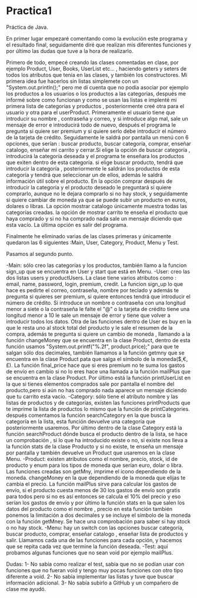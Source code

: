 # Practica1
Práctica de Java.

En primer lugar empezaré comentando como la evolución este programa y el resultado final, seguidamente diré que realizan mis diferentes funciones y por último las dudas que tuve a la hora de realizarlo.

Primero de todo, empecé creando las clases comentadas en clase, por ejemplo Product, User, Books, UserList etc... , haciendo geters y seters de todos los atributos que tenía en las clases,
y también los constructores. Mi primera idea fue hacerlos sin listas simplemete con un "System.out.println();" pero me dí cuenta que no podía asociar por ejemplo los productos a los usuarios
o los productos a las categorias, después me informé sobre como funcionan y como se usan las listas e implenté mi primera lista de categorias y productos , posteriormente creé otra para el usuario
y otra para el userProduct.
Primeramente el usuario tiene que introducir su nombre , contraseña y correo, y si introduce algo mal, sale un mensaje de error e introducirá todo de nuevo, después el programa le pregunta si quiere ser premium y si quiere serlo debe introducir el número de la tarjeta de crédito. 
Seguidamente le saldrá por pantalla un menú con 6 opciones, que serían : buscar producto, buscar categoría, comprar, enseñar catalogo, enseñar mi carrito y cerrar.Si elige la opción de buscar categoría , introducirá la categoría deseada y el programa te enseñara los productos que exiten dentro de esta categoría.
si elige buscar producto, tendrá que introducir la categoría , posteriormente le saldrán los productos de esta categoría y tendrá que seleccionar un de ellos, además le saldrá información útil sobre el producto. En la opción comprar después de introducir la categoría y el producto
deseado le preguntará si quiere comprarlo, aunque no le dejara comprarlo si no hay stock, y seguidamente si quiere cambiar de moneda ya que se puede subir un producto en euros, dolares o libras. La opción mostrar catalogo únicamente muestra todas las categorías creadas. 
la opción de mostrar carrito te enseña el producto que haya comprado y si no ha comprado nada sale un mensaje diciendo que esta vacío. La última opción es salir del programa.

Finalmente he eliminado varias de las clases primeras y únicamente quedaron las 6 siguientes :Main, User, Category, Product, Menu y Test.

Pasamos al segundo punto.

-Main: sólo creo las categorías y los productos, también llamo a la funcion sign_up que se encuentra en User y start que está en Menu.
-User: creo las dos listas users y productUsers. La clase tiene varios atributos como : email, name, password, login, premium, credit.
La funcion sign_up lo que hace es pedirte el correo, contraseña, nombre por teclado y además te pregunta si quieres ser premium, si quiere entonces tendrá que introducir el número de crédito.
Si introduce un nombre o contraseña con una longitud menor a siete o la contraseña le falte el "@" o la tarjeta de crédito tiene una longitud menor a 10 le sale un mensaje de error y tiene que volver a introducir todos los datos.
Otra de las funciones dentro de User es buy en la que le resta uno al stock total del producto y le sale el resumen de la compra, además te pregunta si quiere un cambio de moneda , llamando a la función changeMoney que se encuentra en la clase Product, dentro de esta función usamos 
"System.out.printf("%.2f", product.price);" para que te salgan sólo dos decimales, también llamamos a la función getmny que se encuentra en la clase Product pata que salga el símbolo de la moneda($,€,£).
La función final_price hace que si eres premium no te suma los gastos de envío en cambio si no lo eres hace una llamada a la función mailPlus que se encuentra en la clase Product. 
Por último está la función printUserList en la que si tienes elementos comprados sale por pantalla el nombre del producto,pero si aún no has comprado nada aparece un mensaje diciendo que tu carrito esta vacío.
-Category: sólo tiene el atributo nombre y las listas de productos y de categorías, existen las funciones printProducts que te imprime la lista de productos lo mismo que la función de printCategories.
después comentamos la función searchCategory en la que busca la categoría en la lista, esta función devuelve una categoría que posteriormente usaremos. Por último dentro de la clase Category está la función searchProduct 
dónde busca el producto dentro de la lista, se hace un comprobación , si lo que ha introducido existe o no, si existe nos lleva a la función stats de la clase Producto y si no existe, te enseña un mensaje por pantalla y también devuelve un Product que usaremos en la clase Menu.
-Product: existen atributos como el nombre, precio, stock, id de producto y enum para los tipos de moneda que serían euro, dolar o libra.
Las funciones creadas son getMny, imprime el icono dependiendo de la moneda. changeMoney en la que dependiendo de la moneda que elijas te cambia el precio. La función mailPlus sirve para calcular los gastos de envío, si el producto cuesta menos de 30 los gastos de envío son gratis para todos 
pero si no es así entonces se calcula el 10% del precio y eso serían los gastos de envío y por último la función stats en la que salen los datos del producto como el nombre , precio en esta función también ponemos la limitación a dos decimales y se incluye el símbolo de la moneda con la función 
getMney. Se hace una comprobación para saber si hay stock o no hay stock. 
-Menu: hay un switch con las opciones buscar categoría, buscar producto, comprar, enseñar catalogo , enseñar lista de productos y salir.
Llamamos cada una de las funciones para cada opción, y hacemos que se repita cada vez que termine la función deseada.
-Test: aquí probamos algunas funciones que no sean void por ejemplo mailPlus.

Dudas:
1- No sabía como realizar el test, sabía que no se podían usar con funciones que no fueran void y tengo muy pocas funciones con otro tipo diferente a void.
2- No sabía implementar las listas y tuve que buscar información adicional.
3- No sabía subirlo a GitHub y un compañero de clase me ayudó.
